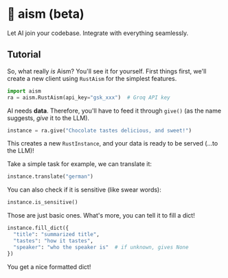# 🧪 aism (beta)
Let AI join your codebase. Integrate with everything seamlessly.

## Tutorial
So, what really *is* Aism? You'll see it for yourself. First things first, we'll create a new client using `RustAism` for the simplest features.

```python
import aism
ra = aism.RustAism(api_key="gsk_xxx")  # Groq API key
```

AI needs **data**. Therefore, you'll have to feed it through `give()` (as the name suggests, *give* it to the LLM).

```python
instance = ra.give("Chocolate tastes delicious, and sweet!")
```

This creates a new `RustInstance`, and your data is ready to be served (...to the LLM)!

Take a simple task for example, we can translate it:

```python
instance.translate("german")
```

You can also check if it is sensitive (like swear words):

```python
instance.is_sensitive()
```

Those are just basic ones. What's more, you can tell it to fill a dict!

```python
instance.fill_dict({
  "title": "summarized title",
  "tastes": "how it tastes",
  "speaker": "who the speaker is"  # if unknown, gives None
})
```

You get a nice formatted dict!

<!-- ai for the runtime -->
